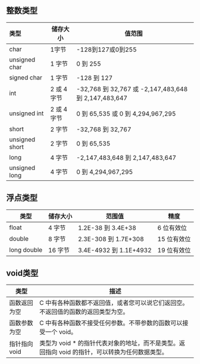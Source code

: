 ## 整数类型

| 类型           | 储存大小    | 值范围                                               |
| :------------- | ----------- | ---------------------------------------------------- |
| char           | 1字节       | -128到127或0到255                                    |
| unsigned char  | 1 字节      | 0 到 255                                             |
| signed char    | 1 字节      | -128 到 127                                          |
| int            | 2 或 4 字节 | -32,768 到 32,767 或 -2,147,483,648 到 2,147,483,647 |
| unsigned int   | 2 或 4 字节 | 0 到 65,535 或 0 到 4,294,967,295                    |
| short          | 2 字节      | -32,768 到 32,767                                    |
| unsigned short | 2 字节      | 0 到 65,535                                          |
| long           | 4 字节      | -2,147,483,648 到 2,147,483,647                      |
| unsigned long  | 4 字节      | 0 到 4,294,967,295                                   |

## 浮点类型

| 类型        | 储存大小 | 范围值                 | 精度        |
| ----------- | -------- | ---------------------- | ----------- |
| float       | 4 字节   | 1.2E-38 到 3.4E+38     | 6 位有效位  |
| double      | 8 字节   | 2.3E-308 到 1.7E+308   | 15 位有效位 |
| long double | 16 字节  | 3.4E-4932 到 1.1E+4932 | 19 位有效位 |

## void类型

| 类型         | 描述                                                         |
| ------------ | ------------------------------------------------------------ |
| 函数返回为空 | C 中有各种函数都不返回值，或者您可以说它们返回空。不返回值的函数的返回类型为空。 |
| 函数参数为空 | C 中有各种函数不接受任何参数。不带参数的函数可以接受一个 void。 |
| 指针指向void | 类型为 void * 的指针代表对象的地址，而不是类型。返回指向 void 的指针，可以转换为任何数据类型。 |

